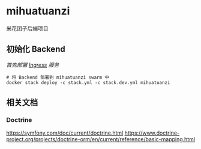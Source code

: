 # mihuatuanzi
米花团子后端项目

## 初始化 Backend
_首先部署 [Ingress](https://github.com/mihuatuanzi/ingress) 服务_
```shell
# 将 Backend 部署到 mihuatuanzi swarm 中
docker stack deploy -c stack.yml -c stack.dev.yml mihuatuanzi
```

## 相关文档
### Doctrine
https://symfony.com/doc/current/doctrine.html
https://www.doctrine-project.org/projects/doctrine-orm/en/current/reference/basic-mapping.html
